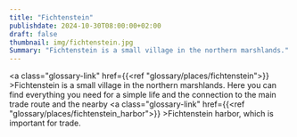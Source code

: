 ```yaml
---
title: "Fichtenstein"
publishdate: 2024-10-30T08:00:00+02:00
draft: false
thumbnail: img/fichtenstein.jpg
Summary: "Fichtenstein is a small village in the northern marshlands."
---
```


<a class="glossary-link" href={{<ref "glossary/places/fichtenstein">}} >Fichtenstein</a> is a small village in the northern marshlands.
Here you can find everything you need for a simple life and the connection to the main trade route and the nearby <a class="glossary-link" href={{<ref "glossary/places/fichtenstein_harbor">}} >Fichtenstein harbor</a>, which is important for trade.
